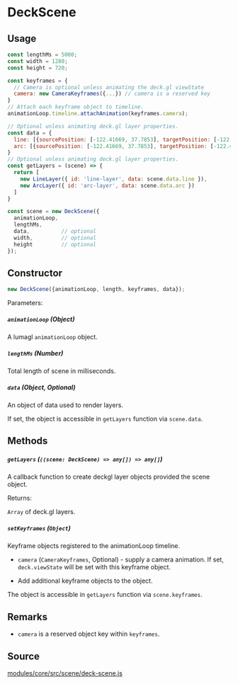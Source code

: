 # DeckScene

## Usage

```js
const lengthMs = 5000;
const width = 1280;
const height = 720;

const keyframes = {
  // Camera is optional unless animating the deck.gl viewState
  camera: new CameraKeyframes({...}) // camera is a reserved key
}
// Attach each keyframe object to timeline.
animationLoop.timeline.attachAnimation(keyframes.camera);

// Optional unless animating deck.gl layer properties.
const data = {
  line: [{sourcePosition: [-122.41669, 37.7853], targetPosition: [-122.41669, 37.781]}],
  arc: [{sourcePosition: [-122.41669, 37.7853], targetPosition: [-122.41669, 37.781]}]
}
// Optional unless animating deck.gl layer properties.
const getLayers = (scene) => {
  return [
    new LineLayer({ id: 'line-layer', data: scene.data.line }),
    new ArcLayer({ id: 'arc-layer', data: scene.data.arc })
  ]
}

const scene = new DeckScene({
  animationLoop,  
  lengthMs, 
  data,          // optional
  width,         // optional
  height         // optional
});
```

## Constructor

```js
new DeckScene({animationLoop, length, keyframes, data});
```

Parameters:

##### `animationLoop` (Object)

A lumagl `animationLoop` object.

##### `lengthMs` (Number)

Total length of scene in milliseconds.

##### `data` (Object, Optional)

An object of data used to render layers.

If set, the object is accessible in `getLayers` function via `scene.data`.

## Methods

##### `getLayers` (`((scene: DeckScene) => any[]) => any[]`)

A callback function to create deckgl layer objects provided the scene object.

Returns:

`Array` of deck.gl layers.

##### `setKeyframes` (`Object`)

Keyframe objects registered to the animationLoop timeline.

- `camera` (`CameraKeyframes`, Optional) - supply a camera animation. If set, `deck.viewState` will be set with this keyframe object.

- Add additional keyframe objects to the object.

The object is accessible in `getLayers` function via `scene.keyframes`.

## Remarks

- `camera` is a reserved object key within `keyframes`.


## Source

[modules/core/src/scene/deck-scene.js](https://github.com/uber/hubble.gl/blob/master/modules/core/src/scene/deck-scene.js)
